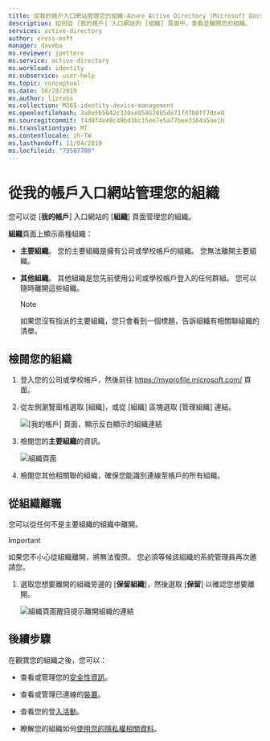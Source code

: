 ```yaml
---
title: 從我的帳戶入口網站管理您的組織-Azure Active Directory |Microsoft Docs
description: 如何從 [我的帳戶] 入口網站的 [組織] 頁面中，查看並離開您的組織。
services: active-directory
author: eross-msft
manager: daveba
ms.reviewer: jpettere
ms.service: active-directory
ms.workload: identity
ms.subservice: user-help
ms.topic: conceptual
ms.date: 10/28/2019
ms.author: lizross
ms.collection: M365-identity-device-management
ms.openlocfilehash: 3a0e5b5042c330ce85952085de71fd7b8ff7dce9
ms.sourcegitcommit: f4d8f4e48c49bd3bc15ee7e5a77bee3164a5ae1b
ms.translationtype: MT
ms.contentlocale: zh-TW
ms.lasthandoff: 11/04/2019
ms.locfileid: "73587780"
---
```

# <a name="manage-your-organizations-from-the-my-account-portal"></a>從我的帳戶入口網站管理您的組織

您可以從 [**我的帳戶**] 入口網站的 [**組織**] 頁面管理您的組織。

**組織**頁面上顯示兩種組織：

- **主要組織**。 您的主要組織是擁有公司或學校帳戶的組織。 您無法離開主要組織。

- **其他組織**。 其他組織是您先前使用公司或學校帳戶登入的任何群組。 您可以隨時離開這些組織。

    >[!NOTE]
    > 如果您沒有指派的主要組織，您只會看到一個標題，告訴組織有相關聯組織的清單。

## <a name="view-your-organizations"></a>檢閱您的組織

1. 登入您的公司或學校帳戶，然後前往 https://myprofile.microsoft.com/ 頁面。

2. 從左側瀏覽窗格選取 [組織]，或從 [組織] 區塊選取 [管理組織] 連結。

    ![[我的帳戶] 頁面，顯示反白顯示的組織連結](media/my-account-portal/my-account-portal-organizations.png)

3. 檢閱您的**主要組織**的資訊。

    ![組織頁面](media/my-account-portal/my-account-portal-organization-page.png)

4. 檢閱您其他相關聯的組織，確保您能識別連線至帳戶的所有組織。

## <a name="leave-an-organization"></a>從組織離職

您可以從任何不是主要組織的組織中離開。

>[!Important]
>如果您不小心從組織離開，將無法復原。 您必須等候該組織的系統管理員再次邀請您。

1. 選取您想要離開的組織旁邊的 [**保留組織**]，然後選取 [**保留**] 以確認您想要離開。

    ![組織頁面醒目提示離開組織的連結](media/my-account-portal/my-account-portal-organizations-leave.png)

## <a name="next-steps"></a>後續步驟

在觀賞您的組織之後，您可以：

- 查看或管理您的[安全性資訊](user-help-security-info-overview.md)。

- 查看或管理已連線的[裝置](my-account-portal-devices-page.md)。

- 查看您的登[入活動](my-account-portal-sign-ins-page.md)。

- 瞭解您的組織如何[使用您的隱私權相關資料](my-account-portal-privacy-page.md)。
